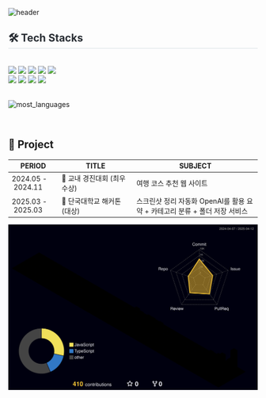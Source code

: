 ![header](https://capsule-render.vercel.app/api?type=waving&height=250&color=060606&text=TaeWoo'Kim&section=header&reversal=false&textBg=false&fontColor=FFB700&fontAlign=67&fontAlignY=32&desc=FrontEnd%20Developer&descAlign=80&descAlignY=49)

<div style="text-align: left;">
    <h2 style="border-bottom: 1px solid #d8dee4; color: #282d33;"> 🛠️ Tech Stacks </h2> <br> 
    <div style="margin: ; text-align: left;" "text-align: left;"> <img src="https://img.shields.io/badge/HTML5-E34F26?style=for-the-badge&logo=HTML5&logoColor=white">
          <img src="https://img.shields.io/badge/CSS3-1572B6?style=for-the-badge&logo=CSS3&logoColor=white">
          <img src="https://img.shields.io/badge/Tailwind CSS-06B6D4?style=for-the-badge&logo=Tailwind CSS&logoColor=white">
          <img src="https://img.shields.io/badge/Javascript-F7DF1E?style=for-the-badge&logo=Javascript&logoColor=white">
          <img src="https://img.shields.io/badge/Eslint-4B32C3?style=for-the-badge&logo=Eslint&logoColor=white">
          <br/><img src="https://img.shields.io/badge/Git-F05032?style=for-the-badge&logo=Git&logoColor=white">
          <img src="https://img.shields.io/badge/Github-181717?style=for-the-badge&logo=Github&logoColor=white">
          <img src="https://img.shields.io/badge/Notion-000000?style=for-the-badge&logo=Notion&logoColor=white">
          <img src="https://img.shields.io/badge/Figma-F24E1E?style=for-the-badge&logo=Figma&logoColor=white">
          </div>
    </div>
    <br/>

![most_languages](https://github-readme-stats.vercel.app/api/top-langs/?username=kim3360&layout=compact&cache_seconds=1)

<br>

<h2>🏅 Project</h2>

<table  width="100%">
  <thead>
    <tr>
      <th width="20%">PERIOD</th>
      <th width="30%">TITLE</th>
      <th width="50%">SUBJECT</th>
    </tr>
  </thead>
  <tbody>
    <tr>
      <td>2024.05&nbsp;-&nbsp;2024.11</td>
      <td>🥇 교내 경진대회 (최우수상)</td>
      <td>여행 코스 추천 웹 사이트</td>
    </tr>
    <tr>
      <td>2025.03&nbsp;-&nbsp;2025.03</td>
      <td>🥇 단국대학교 해커톤 (대상)</td>
      <td>스크린샷 정리 자동화 OpenAI를 활용 요약 + 카테고리 분류 + 폴더 저장 서비스</td>
    </tr>
  </tbody>
</table>

<p>
  <img src="./profile-3d-contrib/profile-night-rainbow.svg" width="700" height="auto" />
</p>

